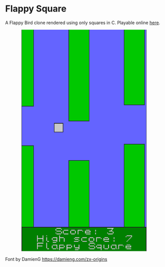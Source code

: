 # Flappy Square

A Flappy Bird clone rendered using only squares in C. Playable online [here](https://bumfuzzledgames.itch.io/flappy-square).

<div align="center">
    <img src="screenshot.png" width="400px"</img> 
</div>

Font by DamienG https://damieng.com/zx-origins